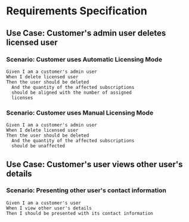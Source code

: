 # Requirements Specification

## Use Case: Customer's admin user deletes licensed user

### Scenario: Customer uses Automatic Licensing Mode

```
Given I am a customer's admin user
When I delete licensed user
Then the user should be deleted
  And the quantity of the affected subscriptions
  should be aligned with the number of assigned
  licenses
```

### Scenario: Customer uses Manual Licensing Mode

```
Given I am a customer's admin user
When I delete licensed user
Then the user should be deleted
  And the quantity of the affected subscriptions
  should be unaffected
```

## Use Case: Customer's user views other user's details

### Scenario: Presenting other user's contact information

```
Given I am a customer's user
When I view other user's details
Then I should be presented with its contact information
```